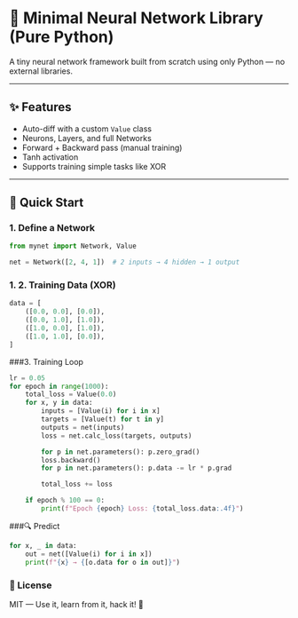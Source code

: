 # 🧠 Minimal Neural Network Library (Pure Python)

A tiny neural network framework built from scratch using only Python — no external libraries.

---

## ✨ Features
- Auto-diff with a custom `Value` class
- Neurons, Layers, and full Networks
- Forward + Backward pass (manual training)
- Tanh activation
- Supports training simple tasks like XOR

---

## 🚀 Quick Start

### 1. Define a Network
```python
from mynet import Network, Value

net = Network([2, 4, 1])  # 2 inputs → 4 hidden → 1 output
```

### 1. 2. Training Data (XOR)
```python
data = [
    ([0.0, 0.0], [0.0]),
    ([0.0, 1.0], [1.0]),
    ([1.0, 0.0], [1.0]),
    ([1.0, 1.0], [0.0]),
]
```

###3. Training Loop
```python
lr = 0.05
for epoch in range(1000):
    total_loss = Value(0.0)
    for x, y in data:
        inputs = [Value(i) for i in x]
        targets = [Value(t) for t in y]
        outputs = net(inputs)
        loss = net.calc_loss(targets, outputs)

        for p in net.parameters(): p.zero_grad()
        loss.backward()
        for p in net.parameters(): p.data -= lr * p.grad

        total_loss += loss

    if epoch % 100 == 0:
        print(f"Epoch {epoch} Loss: {total_loss.data:.4f}")
```

###🔍 Predict
```python
for x, _ in data:
    out = net([Value(i) for i in x])
    print(f"{x} → {[o.data for o in out]}")
```

### 📄 License
MIT — Use it, learn from it, hack it! 🔧


